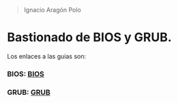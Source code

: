 >Ignacio Aragón Polo


# Bastionado de BIOS y GRUB.

Los enlaces a las guias son:

### BIOS: [BIOS](https://ies-rafael-alberti.github.io/Bastionado-BIOS-GRUB/Proyecto1/BIOS/index.html#0)

### GRUB: [GRUB](https://ies-rafael-alberti.github.io/Bastionado-BIOS-GRUB/Proyecto1/GRUB/index.html#0)
